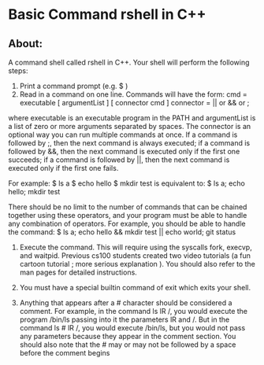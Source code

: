# Basic Command rshell in C++
## About:
A command shell called rshell in C++. Your shell will perform the following steps:

  1. Print a command prompt (e.g.  $ )
  2. Read in a command on one line. Commands will have the form:
cmd       = executable [ argumentList ] [ connector cmd ]
connector = || or && or ;

where executable is an executable program in the PATH and argumentList is a list of zero or more arguments separated by spaces. The connector is an optional way you can run multiple commands at once. If a command is followed by ;, then the next command is always executed; if a command is followed by &&, then the next command is executed only if the first one succeeds; if a command is followed by ||, then the next command is executed only if the first one fails. 

For example:
     $ ls ­a
     $ echo hello
     $ mkdir test
is equivalent to:
     $ ls ­a; echo hello; mkdir test

There should be no limit to the number of commands that can be chained together using these operators, and your program must be able to handle any combination of operators. For example, you should be able to handle the command:
     $ ls ­a; echo hello && mkdir test || echo world; git status

1. Execute the command. This will require using the syscalls fork, execvp, and waitpid. Previous cs100 students created two video tutorials (a  fun cartoon tutorial  ;   more serious explanation ). You should also refer to the man pages for detailed instructions.

2. You must have a special built­in command of exit which exits your shell.

3. Anything that appears after a # character should be considered a comment. For example, in the command ls ­lR /, you would execute the program /bin/ls passing into it the parameters ­lR and /. But in the command ls # ­lR /, you would execute /bin/ls, but you would not pass any parameters because they appear in the comment section. You should also note that the # may or may not be followed by a space before the comment begins
